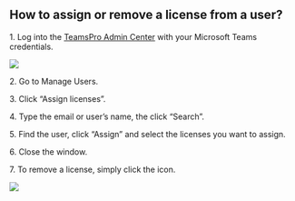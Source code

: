 ## How to assign or remove a license from a user?

<p class="no-margin">1. Log into the <a href="https://admin.teams-pro.com/" target="_blank" class="admin-center-content-link">TeamsPro Admin Center</a> with your Microsoft Teams credentials.</p>
<div class="intercom-container"><img src="/assets/img/teams-pro/how_to_assign_a_license.gif"></div><p class="no-margin"></p>
<p class="no-margin"></p>
<p class="no-margin">2. Go to Manage Users.</p>
<p class="no-margin"></p>
<p class="no-margin">3. Click “Assign licenses”.</p>
<p class="no-margin"></p>
<p class="no-margin">4. Type the email or user’s name, the click “Search”.</p>
<p class="no-margin"></p>
<p class="no-margin">5. Find the user, click “Assign” and select the licenses you want to assign.</p>
<p class="no-margin"></p>
<p class="no-margin">6. Close the window.</p>
<p class="no-margin"></p>
<p class="no-margin">7. To remove a license, simply click the icon. </p>
<div class="intercom-container"><img src="/assets/img/teams-pro/action.png"></div><p class="no-margin"></p>
<p class="no-margin"></p>
<p class="no-margin"></p>
